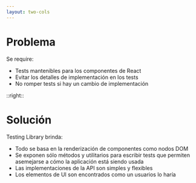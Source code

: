 ```yaml
---
layout: two-cols
---
```

# Problema
Se require:
- Tests mantenibles para los componentes de React
- Evitar los detalles de implementación en los tests
- No romper tests si hay un cambio de implementación

::right::

# Solución
Testing Library brinda:
- Todo se basa en la renderización de componentes como nodos DOM
- Se exponen sólo métodos y utilitarios para escribir tests que permiten asemejarse a cómo la aplicación está siendo usada
- Las implementaciones de la API son simples y flexibles
- Los elementos de UI son encontrados como un usuarios lo haría